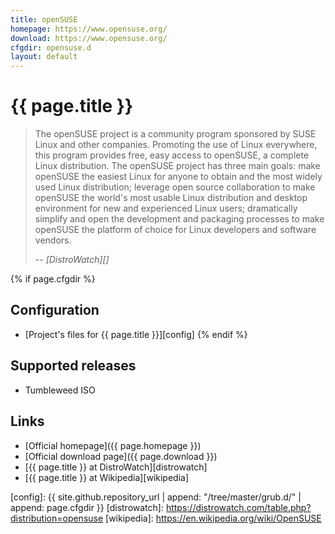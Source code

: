 ```yaml
---
title: openSUSE
homepage: https://www.opensuse.org/
download: https://www.opensuse.org/
cfgdir: opensuse.d
layout: default
---
```


# {{ page.title }}

> The openSUSE project is a community program sponsored by SUSE Linux and other
> companies. Promoting the use of Linux everywhere, this program provides free,
> easy access to openSUSE, a complete Linux distribution. The openSUSE project
> has three main goals: make openSUSE the easiest Linux for anyone to obtain and
> the most widely used Linux distribution; leverage open source collaboration to
> make openSUSE the world's most usable Linux distribution and desktop
> environment for new and experienced Linux users; dramatically simplify and
> open the development and packaging processes to make openSUSE the platform of
> choice for Linux developers and software vendors.
>
> -- <cite markdown="1">[DistroWatch][]</cite>


{% if page.cfgdir %}
## Configuration

- [Project's files for {{ page.title }}][config]
{% endif %}


## Supported releases

- Tumbleweed ISO


## Links

- [Official homepage]({{ page.homepage }})
- [Official download page]({{ page.download }})
- [{{ page.title }} at DistroWatch][distrowatch]
- [{{ page.title }} at Wikipedia][wikipedia]


[config]: {{ site.github.repository_url | append: "/tree/master/grub.d/" | append: page.cfgdir }}
[distrowatch]: https://distrowatch.com/table.php?distribution=opensuse
[wikipedia]: https://en.wikipedia.org/wiki/OpenSUSE

